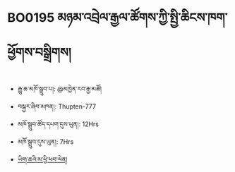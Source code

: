 # BO0195 མཉམ་འབྲེལ་རྒྱལ་ཚོགས་ཀྱི་སྤྱི་ཆིངས་ཁག་ཕྱོགས་བསྒྲིགས།
- རྒྱུ་ཆ་མཁོ་སྒྲུབ་པ།: @མཁྱེན་རབ་རྒྱ་མཚོ།
- བསྐྱར་ཞིབ་མཁན།: Thupten-777
- མཁོ་སྒྲུབ་ཚོད་དཔག་དུས་ཡུན།: 12Hrs
- མཁོ་སྒྲུབ་དུས་ཡུན།: 7Hrs
- [ཡིག་ཆའི་མ་ཕྱི་ཕབ་ལེན།](https://github.com/MonlamAI/BO0195/releases/download/095/default.pdf)
